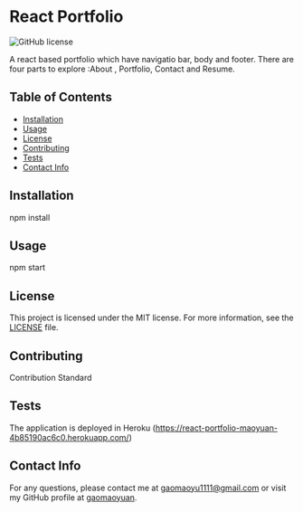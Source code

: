 # React Portfolio

![GitHub license](https://img.shields.io/badge/license-MIT-blue.svg)

A react based portfolio which have navigatio bar, body and footer. There are four parts to explore :About , Portfolio, Contact and Resume. 

## Table of Contents
- [Installation](#installation)
- [Usage](#usage)
- [License](#licnese)
- [Contributing](#contributing)
- [Tests](#tests)
- [Contact Info](#contactinfo)

## Installation

npm install

## Usage

npm start

## License

This project is licensed under the MIT license. For more information, see the [LICENSE]([MIT](https://opensource.org/licenses/MIT)) file.

## Contributing

Contribution Standard

## Tests

The application is deployed in Heroku (https://react-portfolio-maoyuan-4b85190ac6c0.herokuapp.com/)

## Contact Info

For any questions, please contact me at gaomaoyu1111@gmail.com or visit my GitHub profile at [gaomaoyuan](https://github.com/gaomaoyuan).

